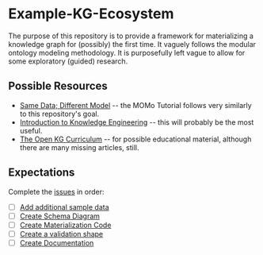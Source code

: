 # Example-KG-Ecosystem

The purpose of this repository is to provide a framework for materializing a knowledge graph for (possibly) the first time. It vaguely follows the modular ontology modeling methodology. It is purposefully left vague to allow for some exploratory (guided) research.

## Possible Resources
* [Same Data; Different Model](https://the-praxis-initiative.github.io/comparative-ontology-modeling/sessions/momo/momo.html) -- the MOMo Tutorial follows very similarly to this repository's goal.
* [Introduction to Knowledge Engineering](https://github.com/kastle-lab/cs7810-intro-to-ke) -- this will probably be the most useful.
* [The Open KG Curriculum](https://github.com/KGConf/open-kg-curriculum) -- for possible educational material, although there are many missing articles, still.

## Expectations
Complete the [issues](https://github.com/kastle-lab/example-kg-ecosystem/issues) in order:
- [ ] [Add additional sample data](https://github.com/kastle-lab/example-kg-ecosystem/issues/1)
- [ ] [Create Schema Diagram](https://github.com/kastle-lab/example-kg-ecosystem/issues/2)
- [ ] [Create Materialization Code](https://github.com/kastle-lab/example-kg-ecosystem/issues/3)
- [ ] [Create a validation shape](https://github.com/kastle-lab/example-kg-ecosystem/issues/4)
- [ ] [Create Documentation](https://github.com/kastle-lab/example-kg-ecosystem/issues/5)
